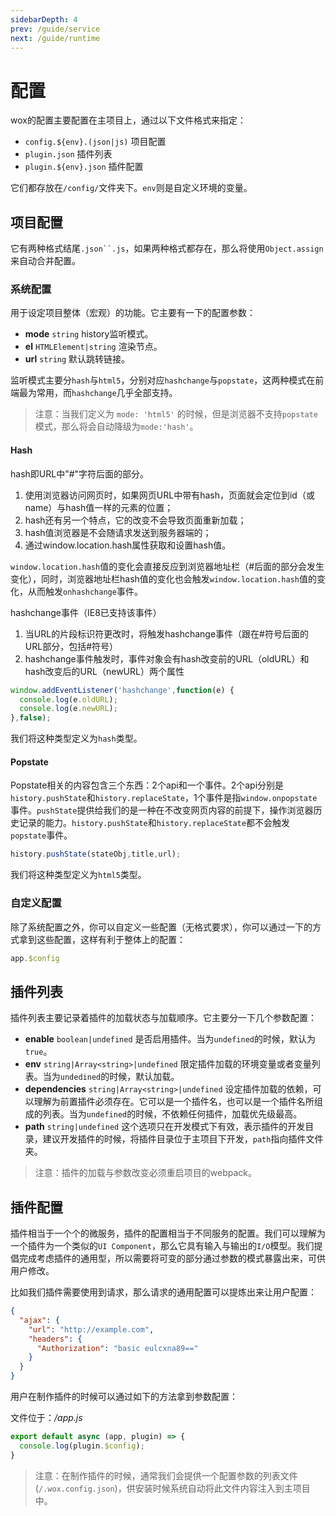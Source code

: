 ```yaml
---
sidebarDepth: 4
prev: /guide/service
next: /guide/runtime
---
```


# 配置

wox的配置主要配置在主项目上，通过以下文件格式来指定：

- `config.${env}.(json|js)` 项目配置
- `plugin.json` 插件列表
- `plugin.${env}.json` 插件配置

它们都存放在`/config/`文件夹下。`env`则是自定义环境的变量。

## 项目配置

它有两种格式结尾`.json``.js`，如果两种格式都存在，那么将使用`Object.assign`来自动合并配置。

### 系统配置

用于设定项目整体（宏观）的功能。它主要有一下的配置参数：

- **mode** `string` history监听模式。
- **el** `HTMLElement|string` 渲染节点。
- **url** `string` 默认跳转链接。

监听模式主要分`hash`与`html5`，分别对应`hashchange`与`popstate`，这两种模式在前端最为常用，而`hashchange`几乎全部支持。

> 注意：当我们定义为 `mode: 'html5'` 的时候，但是浏览器不支持`popstate`模式，那么将会自动降级为`mode:'hash'`。

#### Hash

hash即URL中"#"字符后面的部分。

1. 使用浏览器访问网页时，如果网页URL中带有hash，页面就会定位到id（或name）与hash值一样的元素的位置；
2. hash还有另一个特点，它的改变不会导致页面重新加载；
3. hash值浏览器是不会随请求发送到服务器端的；
4. 通过window.location.hash属性获取和设置hash值。

`window.location.hash`值的变化会直接反应到浏览器地址栏（#后面的部分会发生变化），同时，浏览器地址栏hash值的变化也会触发`window.location.hash`值的变化，从而触发`onhashchange`事件。

hashchange事件（IE8已支持该事件）

1. 当URL的片段标识符更改时，将触发hashchange事件（跟在#符号后面的URL部分，包括#符号）
2. hashchange事件触发时，事件对象会有hash改变前的URL（oldURL）和hash改变后的URL（newURL）两个属性

```javascript
window.addEventListener('hashchange',function(e) { 
  console.log(e.oldURL);  
  console.log(e.newURL);
},false);
```

我们将这种类型定义为`hash`类型。

#### Popstate

Popstate相关的内容包含三个东西：2个api和一个事件。2个api分别是`history.pushState`和`history.replaceState`，1个事件是指`window.onpopstate`事件。`pushState`提供给我们的是一种在不改变网页内容的前提下，操作浏览器历史记录的能力。`history.pushState`和`history.replaceState`都不会触发`popstate`事件。

```javascript
history.pushState(stateObj,title,url);
```

我们将这种类型定义为`html5`类型。

### 自定义配置

除了系统配置之外，你可以自定义一些配置（无格式要求），你可以通过一下的方式拿到这些配置，这样有利于整体上的配置：

```javascript
app.$config
```

## 插件列表

插件列表主要记录着插件的加载状态与加载顺序。它主要分一下几个参数配置：

- **enable** `boolean|undefined` 是否启用插件。当为`undefined`的时候，默认为`true`。
- **env** `string|Array<string>|undefined` 限定插件加载的环境变量或者变量列表。当为`undedined`的时候，默认加载。
- **dependencies** `string|Array<string>|undefined` 设定插件加载的依赖，可以理解为前置插件必须存在。它可以是一个插件名，也可以是一个插件名所组成的列表。当为`undefined`的时候，不依赖任何插件，加载优先级最高。
- **path** `string|undefined` 这个选项只在开发模式下有效，表示插件的开发目录，建议开发插件的时候，将插件目录位于主项目下开发，`path`指向插件文件夹。

> 注意：插件的加载与参数改变必须重启项目的webpack。

## 插件配置

插件相当于一个个的微服务，插件的配置相当于不同服务的配置。我们可以理解为一个插件为一个类似的`UI Component`，那么它具有输入与输出的`I/O`模型。我们提倡完成考虑插件的通用型，所以需要将可变的部分通过参数的模式暴露出来，可供用户修改。

比如我们插件需要使用到请求，那么请求的通用配置可以提炼出来让用户配置：

```json
{
  "ajax": {
    "url": "http://example.com",
    "headers": {
      "Authorization": "basic eulcxna89=="
    }
  }
}
```

用户在制作插件的时候可以通过如下的方法拿到参数配置：

文件位于：*/app.js*

```javascript
export default async (app, plugin) => {
  console.log(plugin.$config);
}
```

> 注意：在制作插件的时候，通常我们会提供一个配置参数的列表文件(`/.wox.config.json`)，供安装时候系统自动将此文件内容注入到主项目中。